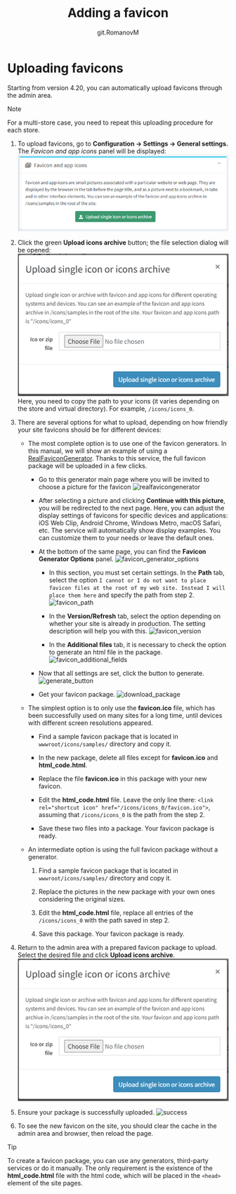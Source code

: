 ﻿---
title: Adding a favicon
uid: en/getting-started/design-your-store/adding-a-favicon
author: git.RomanovM
contributors: git.rajupaladiya, git.DmitriyKulagin, git.mariannk
---

# Uploading favicons

Starting from version 4.20, you can automatically upload favicons through the admin area.

> [!NOTE]
> 
> For a multi-store case, you need to repeat this uploading procedure for each store.

1. To upload favicons, go to **Configuration → Settings → General settings.** The *Favicon and app icons* panel will be displayed: 
![settings_block](_static/adding-a-favicon/settings_block.png)

1. Click the green **Upload icons archive** button; the file selection dialog will be opened: ![file_selection_dialog](_static/adding-a-favicon/file_selection_dialog.png) Here, you need to copy the path to your icons (it varies depending on the store and virtual directory). For example, `/icons/icons_0`.

1. There are several options for what to upload, depending on how friendly your site favicons should be for different devices:

   - The most complete option is to use one of the favicon generators. In this manual, we will show an example of using a [RealFaviconGenerator](https://realfavicongenerator.net/). Thanks to this service, the full favicon package will be uploaded in a few clicks.

      * Go to this generator main page where you will be invited to choose a picture for the favicon 
      ![realfavicongenerator](_static/adding-a-favicon/realfavicongenerator.png)

      * After selecting a picture and clicking **Continue with this picture**, you will be redirected to the next page. Here, you can adjust the display settings of favicons for specific devices and applications: iOS Web Clip, Android Chrome, Windows Metro, macOS Safari, etc. The service will automatically show display examples. You can customize them to your needs or leave the default ones.

      * At the bottom of the same page, you can find the **Favicon Generator Options** panel. 
      ![favicon_generator_options](_static/adding-a-favicon/favicon_generator_options.png)

         - In this section, you must set certain settings. In the **Path** tab, select the option `I cannot or I do not want to place favicon files at the root of my web site. Instead I will place them here` and specify the path from step 2. ![favicon_path](_static/adding-a-favicon/favicon_path.png)

         - In the **Version/Refresh** tab, select the option depending on whether your site is already in production. The setting description will help you with this. ![favicon_version](_static/adding-a-favicon/favicon_version.png)

         - In the **Additional files** tab, it is necessary to check the option to generate an html file in the package. ![favicon_additional_fields](_static/adding-a-favicon/favicon_additional_fields.png)

      * Now that all settings are set, click the button to generate. ![generate_button](_static/adding-a-favicon/generate_button.png)

      * Get your favicon package. ![download_package](_static/adding-a-favicon/download_package.png)

   - The simplest option is to only use the **favicon.ico** file, which has been successfully used on many sites for a long time, until devices with different screen resolutions appeared.

      * Find a sample favicon package that is located in `wwwroot/icons/samples/` directory and copy it.

      * In the new package, delete all files except for **favicon.ico** and **html_code.html**.

      * Replace the file **favicon.ico** in this package with your new favicon.

      * Edit the **html_code.html** file. Leave the only line there: `<link rel="shortcut icon" href="/icons/icons_0/favicon.ico">`, assuming that `/icons/icons_0` is the path from the step 2.

      * Save these two files into a package. Your favicon package is ready.

   - An intermediate option is using the full favicon package without a generator.

      1. Find a sample favicon package that is located in `wwwroot/icons/samples/` directory and copy it.

      1. Replace the pictures in the new package with your own ones considering the original sizes.

      1. Edit the **html_code.html** file, replace all entries of the `/icons/icons_0` with the path saved in step 2.

      1. Save this package. Your favicon package is ready.

1. Return to the admin area with a prepared favicon package to upload. Select the desired file and click **Upload icons archive**. ![upload_package](_static/adding-a-favicon/file_selection_dialog.png)

1. Ensure your package is successfully uploaded. ![success](_static/adding-a-favicon/success.png)

1. To see the new favicon on the site, you should clear the cache in the admin area and browser, then reload the page.

> [!TIP]
> 
> To create a favicon package, you can use any generators, third-party services or do it manually. The only requirement is the existence of the **html_code.html** file with the html code, which will be placed in the `<head>` element of the site pages.
